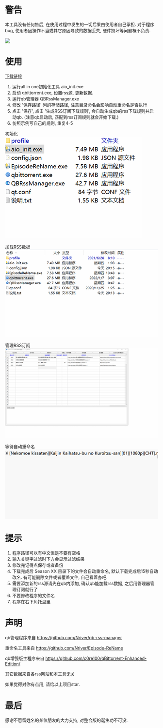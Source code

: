 # 警告
本工具没有任何售后, 在使用过程中发生的一切后果由使用者自己承担. 对于程序bug, 使用者因操作不当或其它原因导致的数据丢失, 硬件损坏等问题概不负责.

<a href="https://count.getloli.com"><img align="center" src="https://count.getloli.com/get/@Nriver_qb-rss-manager"></a><br>

# 使用
[下载链接](https://github.com/Nriver/qb-rss-manager/releases)

1. 运行all in one初始化工具 aio_init.exe
2. 启动 qbittorrent.exe, 设置rss源, 更新数据.
3. 运行qb管理器 QBRssManager.exe
4. 修改 '保存路径' 列的存储路径, 注意目录命名会影响自动重命名是否执行
5. 点击 '保存', 点击 '生成RSS订阅下载规则', 会自动生成qb的rss下载规则并启动qb. (注意qb启动后, 匹配到rss订阅规则就会开始下载.)
6. 仿照示例写自己的规则, 重复4-5

初始化  
![](0.gif)

加载RSS数据  
![](1.gif)

管理RSS订阅  
![](2.gif)

等待自动重命名  
![](3.gif)


# 提示
1. 程序路径可以有中文但是不要有空格
2. 输入关键字过滤时下方会显示过滤结果
3. 修改完记得点保存或者备份
4. 下载完成后 Season XX 目录下的文件会自动重命名, 默认下载完成后15秒自动改名. 有可能删除文件或者覆盖文件, 自己看着办吧.
5. 需要添加新的rss源请先在qb内添加, 确认qb能加载rss数据, 之后用管理器管理订阅就行了
6. 不要修改程序的文件名
7. 程序在右下角托盘里

# 声明
qb管理程序来自 https://github.com/Nriver/qb-rss-manager

重命名工具来自 https://github.com/Nriver/Episode-ReName

qb增强版主程序来自 https://github.com/c0re100/qBittorrent-Enhanced-Edition/

其它数据来自各rss网站和本工具无关

如果觉得对你有点用, 请给以上项目star.

# 最后
感谢不愿留姓名的某位朋友的大力支持, 对整合版的诞生功不可没.

